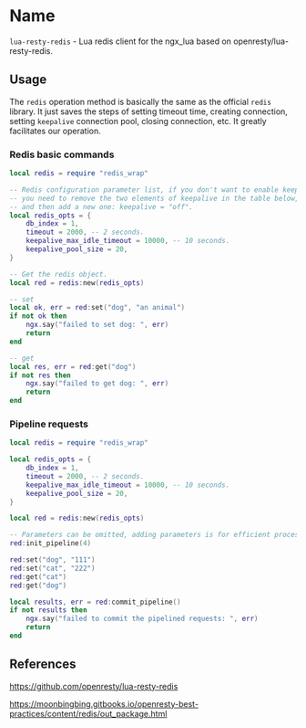# Name

`lua-resty-redis` - Lua redis client for the ngx_lua based on openresty/lua-resty-redis.

## Usage

The `redis` operation method is basically the same as the official `redis` library.
It just saves the steps of setting timeout time, creating connection, setting `keepalive` connection pool, closing connection, etc.
It greatly facilitates our operation.

### Redis basic commands

```lua
local redis = require "redis_wrap"

-- Redis configuration parameter list, if you don't want to enable keepalive,
-- you need to remove the two elements of keepalive in the table below,
-- and then add a new one: keepalive = "off".
local redis_opts = {
    db_index = 1,
    timeout = 2000, -- 2 seconds.
    keepalive_max_idle_timeout = 10000, -- 10 seconds.
    keepalive_pool_size = 20,
}

-- Get the redis object.
local red = redis:new(redis_opts)

-- set
local ok, err = red:set("dog", "an animal")
if not ok then
    ngx.say("failed to set dog: ", err)
    return
end

-- get
local res, err = red:get("dog")
if not res then
    ngx.say("failed to get dog: ", err)
    return
end
```

### Pipeline requests

```lua
local redis = require "redis_wrap"

local redis_opts = {
    db_index = 1,
    timeout = 2000, -- 2 seconds.
    keepalive_max_idle_timeout = 10000, -- 10 seconds.
    keepalive_pool_size = 20,
}

local red = redis:new(redis_opts)

-- Parameters can be omitted, adding parameters is for efficient processing when the number of command entries is known.
red:init_pipeline(4)

red:set("dog", "111")
red:set("cat", "222")
red:get("cat")
red:get("dog")

local results, err = red:commit_pipeline()
if not results then
    ngx.say("failed to commit the pipelined requests: ", err)
    return
end
```

## References

https://github.com/openresty/lua-resty-redis

https://moonbingbing.gitbooks.io/openresty-best-practices/content/redis/out_package.html
